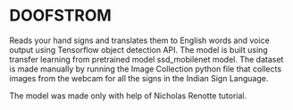 # DOOFSTROM
Reads your hand signs and translates them to English words and voice output using Tensorflow object detection API. 
The model is built using transfer learning from pretrained model ssd_mobilenet model. 
The dataset is made manually by running the Image Collection python file that collects images from the webcam for all the signs in the Indian Sign Language. 

The model was made only with help of Nicholas Renotte tutorial.




